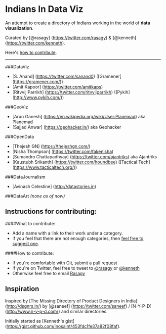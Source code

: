 Indians In Data Viz
===================
An attempt to create a directory of Indians working in the world of **data visualization**.

Curated by [@rasagy] (https://twitter.com/rasagy) & [@kenneth] (https://twitter.com/kenneth).

Here's [how to contribute](#instructions-for-contributing).

---------

###DataViz
+ [S. Anand] (https://twitter.com/sanand0) ([Gramener] (https://gramener.com/))
+ [Amit Kapoor] (https://twitter.com/amitkaps)
+ [Ritvvij Parrikh] (https://twitter.com/ritvvijparrikh) ([Pykih] (http://www.pykih.com/))

###GeoViz
+ [Arun Ganesh] (https://en.wikipedia.org/wiki/User:Planemad) aka Planemad
+ [Sajjad Anwar] (https://geohacker.in/) aka Geohacker

###OpenData
+ [Thejesh GN] (https://thejeshgn.com/)
+ [Nisha Thompson] (https://twitter.com/fakenisha)
+ [Sumandro Chattapadhyay] (https://twitter.com/ajantriks) aka Ajantriks
+ [Kaustubh Srikanth] (https://twitter.com/houndbee) ([Tactical Tech] (https://www.tacticaltech.org/))

###DataJournalism
+ [Avinash Celestine] (http://datastories.in)

###DataArt
_(none as of now)_

Instructions for contributing:
------------------------------
####What to contribute:
* Add a name with a link to their work under a category.
* If you feel that there are not enough categories, then [feel free to suggest one](https://github.com/rasagy/IndiansInDataViz/issues/3).

####How to contribute:
* If you're comfortable with Git, submit a pull request
* If you're on Twitter, feel free to tweet to [@rasagy](https://twitter.com/rasagy) or [@kenneth](https://twitter.com/kenneth)
* Otherwise feel free to email [Rasagy](mailto:hello@rasagy.in)

Inspiration
-----------
Inspired by [The Missing Directory of Product Designers in India] (http://dsgnrs.in/) by [@saneef] (https://twitter.com/saneef) / [N-Y-P-D] (http://www.n-y-p-d.com/) and similar directories.

Initially started as [Kenneth's gist] (https://gist.github.com/inosaint/453fdc1fe37a82f08faf).

